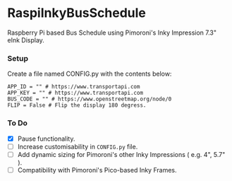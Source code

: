# RaspiInkyBusSchedule
Raspberry Pi based Bus Schedule using Pimoroni's Inky Impression 7.3" eInk Display.


### Setup
Create a file named CONFIG.py with the contents below:
```
APP_ID = "" # https://www.transportapi.com
APP_KEY = "" # https://www.transportapi.com
BUS_CODE = "" # https://www.openstreetmap.org/node/0
FLIP = False # Flip the display 180 degress.
```


### To Do
- [x] Pause functionality.
- [ ] Increase customisability in ```CONFIG.py``` file.
- [ ] Add dynamic sizing for Pimoroni's other Inky Impressions ( e.g. 4", 5.7" ).
- [ ] Compatibility with Pimoroni's Pico-based Inky Frames.
